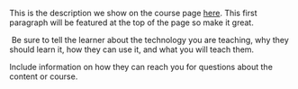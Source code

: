This is the description we show on the course page [here](https://lab.github.com/worldgr8tst/uiux-design). This first paragraph will be featured at the top of the page so make it great.
​

​
Be sure to tell the learner about the technology you are teaching, why they should learn it, how they can use it, and what you will teach them.
​


Include information on how they can reach you for questions about the content or course. 